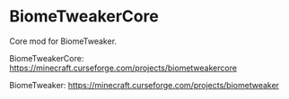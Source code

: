 # BiomeTweakerCore
Core mod for BiomeTweaker.

BiomeTweakerCore:
https://minecraft.curseforge.com/projects/biometweakercore

BiomeTweaker:
https://minecraft.curseforge.com/projects/biometweaker
